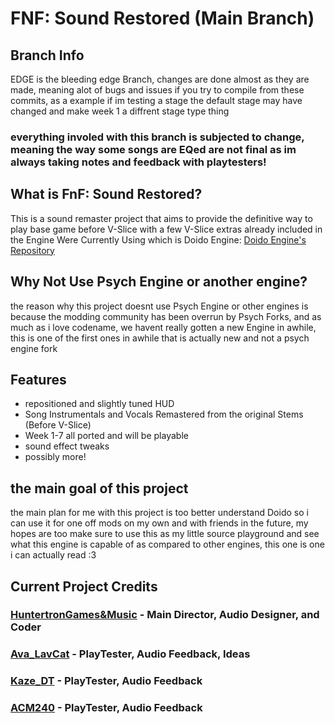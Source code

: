 # FNF: Sound Restored (Main Branch)

## Branch Info

EDGE is the bleeding edge Branch, changes are done almost as they are made, meaning alot of bugs and issues if you try to compile from these commits, as a example if im testing a stage the default stage may have changed and make week 1 a diffrent stage type thing

### everything involed with this branch is subjected to change, meaning the way some songs are EQed are not final as im always taking notes and feedback with playtesters!

## What is FnF: Sound Restored?

This is a sound remaster project that aims to provide the definitive way to play base game before V-Slice with a few V-Slice extras already included in the Engine Were Currently Using which is Doido Engine:
[Doido Engine's Repository](https://github.com/DoidoTeam/FNF-Doido-Engine)

## Why Not Use Psych Engine or another engine?

the reason why this project doesnt use Psych Engine or other engines is because the modding community has been overrun by Psych Forks, and as much as i love codename, we havent really gotten a new Engine in awhile, this is one of the first ones in awhile that is actually new and not a psych engine fork

## Features

- repositioned and slightly tuned HUD
- Song Instrumentals and Vocals Remastered from the original Stems (Before V-Slice)
- Week 1-7 all ported and will be playable
- sound effect tweaks
- possibly more!

## the main goal of this project

the main plan for me with this project is too better understand Doido so i can use it for one off mods on my own and with friends in the future, my hopes are too make sure to use this as my little source playground and see what this engine is capable of as compared to other engines, this one is one i can actually read :3

## Current Project Credits
### [HuntertronGames&Music](https://bsky.app/profile/htgm.bsky.social) - Main Director, Audio Designer, and Coder
### [Ava_LavCat](https://github.com/AvaLavenderCat) - PlayTester, Audio Feedback, Ideas
### [Kaze_DT](https://bsky.app/profile/klonoadt.bsky.social) - PlayTester, Audio Feedback
### [ACM240](https://linktr.ee/acm240) - PlayTester, Audio Feedback